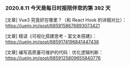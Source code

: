 ### 2020.8.11 今天是每日时报陪伴您的第 392 天

[文章] Vue3 究竟好在哪里？（和 React Hook 的详细对比）：<https://juejin.im/post/6859158676893073421>

[文章] 精读《可视化搭建思考 - 富文本搭建》：<https://juejin.im/post/6859174196841447438>

[文章] 编写高质量可维护的代码：优化逻辑判断：<https://juejin.im/post/6859125809655840776>